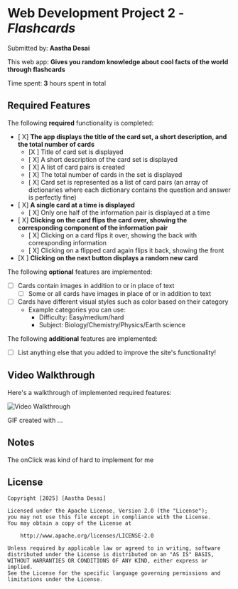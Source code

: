 # Web Development Project 2 - *Flashcards*

Submitted by: **Aastha Desai**

This web app: **Gives you random knowledge about cool facts of the world through flashcards**

Time spent: **3** hours spent in total

## Required Features

The following **required** functionality is completed:


- [ X] **The app displays the title of the card set, a short description, and the total number of cards**
  - [X ] Title of card set is displayed 
  - [ X] A short description of the card set is displayed 
  - [ X] A list of card pairs is created
  - [ X] The total number of cards in the set is displayed 
  - [ X] Card set is represented as a list of card pairs (an array of dictionaries where each dictionary contains the question and answer is perfectly fine)
- [ X] **A single card at a time is displayed**
  - [ X] Only one half of the information pair is displayed at a time
- [ X] **Clicking on the card flips the card over, showing the corresponding component of the information pair**
  - [ X] Clicking on a card flips it over, showing the back with corresponding information 
  - [ X] Clicking on a flipped card again flips it back, showing the front
- [X ] **Clicking on the next button displays a random new card**

The following **optional** features are implemented:

- [ ] Cards contain images in addition to or in place of text
  - [ ] Some or all cards have images in place of or in addition to text
- [ ] Cards have different visual styles such as color based on their category
  - Example categories you can use:
    - Difficulty: Easy/medium/hard
    - Subject: Biology/Chemistry/Physics/Earth science

The following **additional** features are implemented:

* [ ] List anything else that you added to improve the site's functionality!

## Video Walkthrough

Here's a walkthrough of implemented required features:

<img src='blob:https://giphy.com/941a5773-1f31-4d03-a6fa-7154579fe541' title='Video Walkthrough' width='' alt='Video Walkthrough' />

<!-- Replace this with whatever GIF tool you used! -->
GIF created with ...  
<!-- Recommended tools:
[Kap](https://getkap.co/) for macOS
[ScreenToGif](https://www.screentogif.com/) for Windows
[peek](https://github.com/phw/peek) for Linux. -->

## Notes

The onClick was kind of hard to implement for me

## License

    Copyright [2025] [Aastha Desai]

    Licensed under the Apache License, Version 2.0 (the "License");
    you may not use this file except in compliance with the License.
    You may obtain a copy of the License at

        http://www.apache.org/licenses/LICENSE-2.0

    Unless required by applicable law or agreed to in writing, software
    distributed under the License is distributed on an "AS IS" BASIS,
    WITHOUT WARRANTIES OR CONDITIONS OF ANY KIND, either express or implied.
    See the License for the specific language governing permissions and
    limitations under the License.
